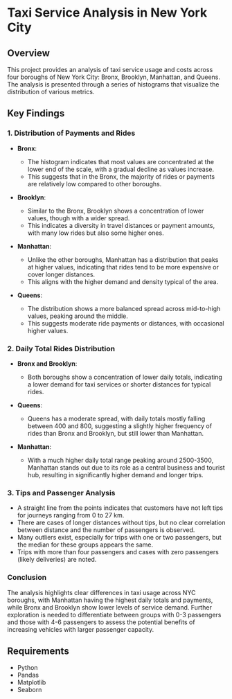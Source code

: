 # Taxi Service Analysis in New York City

## Overview

This project provides an analysis of taxi service usage and costs across four boroughs of New York City: Bronx, Brooklyn, Manhattan, and Queens. The analysis is presented through a series of histograms that visualize the distribution of various metrics.

## Key Findings

### 1. Distribution of Payments and Rides

- **Bronx**: 
  - The histogram indicates that most values are concentrated at the lower end of the scale, with a gradual decline as values increase. 
  - This suggests that in the Bronx, the majority of rides or payments are relatively low compared to other boroughs.

- **Brooklyn**: 
  - Similar to the Bronx, Brooklyn shows a concentration of lower values, though with a wider spread. 
  - This indicates a diversity in travel distances or payment amounts, with many low rides but also some higher ones.

- **Manhattan**: 
  - Unlike the other boroughs, Manhattan has a distribution that peaks at higher values, indicating that rides tend to be more expensive or cover longer distances. 
  - This aligns with the higher demand and density typical of the area.

- **Queens**: 
  - The distribution shows a more balanced spread across mid-to-high values, peaking around the middle. 
  - This suggests moderate ride payments or distances, with occasional higher values.

### 2. Daily Total Rides Distribution

- **Bronx and Brooklyn**: 
  - Both boroughs show a concentration of lower daily totals, indicating a lower demand for taxi services or shorter distances for typical rides.

- **Queens**: 
  - Queens has a moderate spread, with daily totals mostly falling between 400 and 800, suggesting a slightly higher frequency of rides than Bronx and Brooklyn, but still lower than Manhattan.

- **Manhattan**: 
  - With a much higher daily total range peaking around 2500-3500, Manhattan stands out due to its role as a central business and tourist hub, resulting in significantly higher demand and longer trips.

### 3. Tips and Passenger Analysis

- A straight line from the points indicates that customers have not left tips for journeys ranging from 0 to 27 km. 
- There are cases of longer distances without tips, but no clear correlation between distance and the number of passengers is observed.
- Many outliers exist, especially for trips with one or two passengers, but the median for these groups appears the same.
- Trips with more than four passengers and cases with zero passengers (likely deliveries) are noted.

### Conclusion

The analysis highlights clear differences in taxi usage across NYC boroughs, with Manhattan having the highest daily totals and payments, while Bronx and Brooklyn show lower levels of service demand. Further exploration is needed to differentiate between groups with 0-3 passengers and those with 4-6 passengers to assess the potential benefits of increasing vehicles with larger passenger capacity.

## Requirements

- Python
- Pandas
- Matplotlib
- Seaborn
